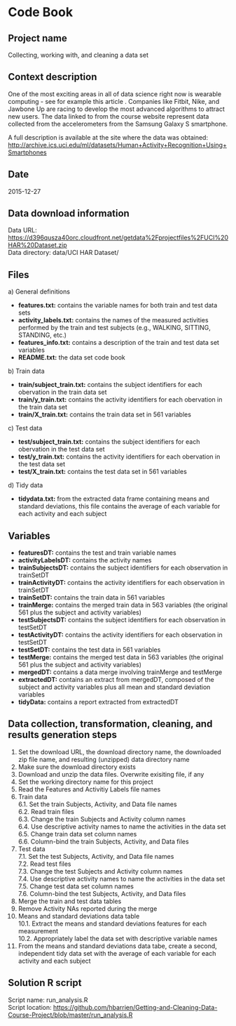 # Code Book

## Project name
Collecting, working with, and cleaning a data set  

## Context description
One of the most exciting areas in all of data science right now is wearable computing - see for example this article . Companies like Fitbit, Nike, and Jawbone Up are racing to develop the most advanced algorithms to attract new users. The data linked to from the course website represent data collected from the accelerometers from the Samsung Galaxy S smartphone.  
  
A full description is available at the site where the data was obtained:  
http://archive.ics.uci.edu/ml/datasets/Human+Activity+Recognition+Using+Smartphones  

## Date
2015-12-27  

## Data download information
Data URL: https://d396qusza40orc.cloudfront.net/getdata%2Fprojectfiles%2FUCI%20HAR%20Dataset.zip  
Data directory: data/UCI HAR Dataset/

## Files
a) General definitions
  * **features.txt:** contains the variable names for both train and test data sets
  * **activity_labels.txt:** contains the names of the measured activities performed by the train and test subjects (e.g., WALKING, SITTING, STANDING, etc.)
  * **features_info.txt:** contains a description of the train and test data set variables
  * **README.txt:** the data set code book

b) Train data  
  * **train/subject_train.txt:** contains the subject identifiers for each obervation in the train data set  
  * **train/y_train.txt:** contains the activity identifiers for each obervation in the train data set  
  * **train/X_train.txt:** contains the train data set in 561 variables  

c) Test data  
  * **test/subject_train.txt:** contains the subject identifiers for each obervation in the test data set  
  * **test/y_train.txt:** contains the activity identifiers for each obervation in the test data set  
  * **test/X_train.txt:** contains the test data set in 561 variables  
  
d) Tidy data
  * **tidydata.txt:** from the extracted data frame containing means and standard deviations, this file contains the average of each variable for each activity and each subject
  
## Variables
  * **featuresDT:** contains the test and train variable names
  * **activityLabelsDT:** contains the activity names
  * **trainSubjectsDT:** contains the subject identifiers for each observation in trainSetDT
  * **trainActivityDT:** contains the activity identifiers for each observation in trainSetDT
  * **trainSetDT:** contains the train data in 561 variables
  * **trainMerge:** contains the merged train data in 563 variables (the original 561 plus the subject and activity variables)
  * **testSubjectsDT:** contains the subject identifiers for each observation in testSetDT
  * **testActivityDT:** contains the activity identifiers for each observation in testSetDT
  * **testSetDT:** contains the test data in 561 variables
  * **testMerge:** contains the merged test data in 563 variables (the original 561 plus the subject and activity variables)
  * **mergedDT:** contains a data merge involving trainMerge and testMerge
  * **extractedDT:** contains an extract from mergedDT, composed of the subject and activity variables plus all mean and standard deviation variables
  * **tidyData:** contains a report extracted from extractedDT

## Data collection, transformation, cleaning, and results generation steps
1. Set the download URL, the download directory name, the downloaded zip file name, and resulting (unzipped) data directory name
2. Make sure the download directory exists
3. Download and unzip the data files. Overwrite exisiting file, if any
4. Set the working directory name for this project
5. Read the Features and Activitiy Labels file names
6. Train data  
   6.1. Set the train Subjects, Activity, and Data file names  
   6.2. Read train files  
   6.3. Change the train Subjects and Activity column names  
   6.4. Use descriptive activity names to name the activities in the data set  
   6.5. Change train data set column names  
   6.6. Column-bind the train Subjects, Activity, and Data files  
7. Test data  
   7.1. Set the test Subjects, Activity, and Data file names  
   7.2. Read test files  
   7.3. Change the test Subjects and Activity column names  
   7.4. Use descriptive activity names to name the activities in the data set  
   7.5. Change test data set column names  
   7.6. Column-bind the test Subjects, Activity, and Data files  
8. Merge the train and test data tables  
9. Remove Activity NAs reported during the merge  
10. Means and standard deviations data table  
   10.1. Extract the means and standard deviations features for each measurement  
   10.2. Appropriately label the data set with descriptive variable names  
11. From the means and standard deviations data tabe, create a second, independent tidy data set with the average of each variable for each activity and each subject  

## Solution R script
Script name: run_analysis.R  
Script location: https://github.com/hbarrien/Getting-and-Cleaning-Data-Course-Project/blob/master/run_analysis.R  
